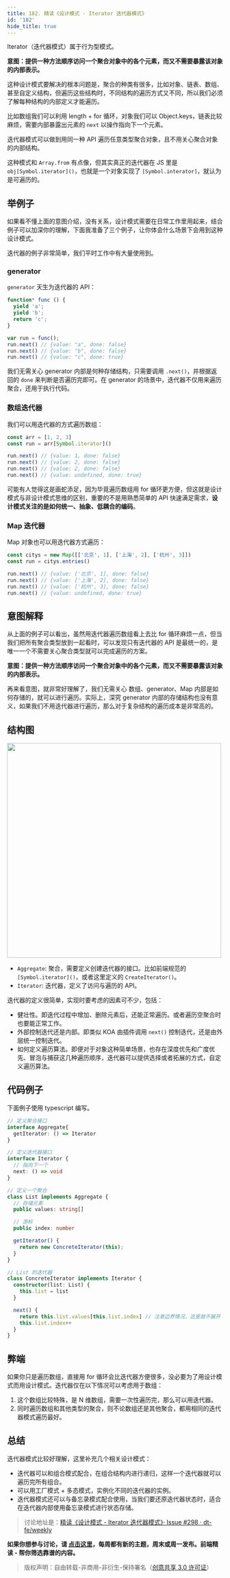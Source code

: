 ```yaml
---
title: 182. 精读《设计模式 - Iterator 迭代器模式》
id: '182'
hide_title: true
---
```


Iterator（迭代器模式）属于行为型模式。

**意图：提供一种方法顺序访问一个聚合对象中的各个元素，而又不需要暴露该对象的内部表示。**

这种设计模式要解决的根本问题是，聚合的种类有很多，比如对象、链表、数组、甚至自定义结构，但遍历这些结构时，不同结构的遍历方式又不同，所以我们必须了解每种结构的内部定义才能遍历。

比如数组我们可以利用 length + for 循环，对象我们可以 Object.keys，链表比较麻烦，需要内部暴露出元素的 `next` 以操作指向下一个元素。

迭代器模式可以做到用同一种 API 遍历任意类型聚合对象，且不用关心聚合对象的内部结构。

这种模式和 `Array.from` 有点像，但其实真正的迭代器在 JS 里是 `obj[Symbol.iterator]()`，也就是一个对象实现了 `[Symbol.interator]`，就认为是可遍历的。

## 举例子

如果看不懂上面的意图介绍，没有关系，设计模式需要在日常工作里用起来，结合例子可以加深你的理解，下面我准备了三个例子，让你体会什么场景下会用到这种设计模式。

迭代器的例子非常简单，我们平时工作中有大量使用到。

### generator

`generator` 天生为迭代器的 API：

```typescript
function* func () {
  yield 'a';
  yield 'b';
  return 'c';
}

var run = func();
run.next() // {value: "a", done: false}
run.next() // {value: "b", done: false}
run.next() // {value: "c", done: true}
```

我们无需关心 generator 内部是何种存储结构，只需要调用 `.next()`，并根据返回的 `done` 来判断是否遍历完即可。在 generator 的场景中，迭代器不仅用来遍历聚合，还用于执行代码。

### 数组迭代器

我们可以用迭代器的方式遍历数组：

```typescript
const arr = [1, 2, 3]
const run = arr[Symbol.iterator]()

run.next() // {value: 1, done: false}
run.next() // {value: 2, done: false}
run.next() // {value: 2, done: false}
run.next() // {value: undefined, done: true}
```

可能有人觉得这是画蛇添足，因为毕竟遍历数组用 for 循环更方便，但这就是设计模式与非设计模式思维的区别，重要的不是用熟悉简单的 API 快速满足需求，**设计模式关注的是如何统一、抽象、低耦合的编码**。

### Map 迭代器

Map 对象也可以用迭代器方式遍历：

```typescript
const citys = new Map([['北京', 1], ['上海', 2], ['杭州', 3]])
const run = citys.entries()

run.next() // {value: ['北京', 1], done: false}
run.next() // {value: ['上海', 2], done: false}
run.next() // {value: ['杭州', 3], done: false}
run.next() // {value: undefined, done: true}
```

## 意图解释

从上面的例子可以看出，虽然用迭代器遍历数组看上去比 for 循环麻烦一点，但当我们把所有聚合类型放到一起看时，可以发现只有迭代器的 API 是最统一的，是唯一一个不需要关心聚合类型就可以完成遍历的方案。

**意图：提供一种方法顺序访问一个聚合对象中的各个元素，而又不需要暴露该对象的内部表示。**

再来看意图，就非常好理解了，我们无需关心 数组、generator、Map 内部是如何存储的，就可以进行遍历。实际上，深究 generator 内部的存储结构也没有意义，如果我们不用迭代器进行遍历，那么对于复杂结构的遍历成本是非常高的。

## 结构图

<img width="500" src="https://img.alicdn.com/imgextra/i1/O1CN01lYSkni1DgFh6V3P85_!!6000000000245-2-tps-1658-754.png"/>

- `Aggregate`: 聚合，需要定义创建迭代器的接口。比如前端规范的 `[Symbol.iterator]()`，或者这里定义的 `CreateIterator()`。
- `Iterator`: 迭代器，定义了访问与遍历的 API。

迭代器的定义很简单，实现时要考虑的因素可不少，包括：

- 健壮性。即迭代过程中增加、删除元素后，还能正常遍历。或者遍历空聚合时也要能正常工作。
- 外部控制迭代还是内部。即类似 KOA 由插件调用 `next()` 控制迭代，还是由外层统一控制迭代。
- 如何定义遍历算法。即便对于对象这种简单场景，也存在深度优先和广度优先、冒泡与捕获这几种遍历顺序，迭代器可以提供选择或者拓展的方式，自定义遍历算法。

## 代码例子

下面例子使用 typescript 编写。

```typescript
// 定义聚合接口
interface Aggregate{
  getIterator: () => Iterator
}

// 定义迭代器接口
interface Iterator {
  // 指向下一个
  next: () => void
}

// 定义一个聚合
class List implements Aggregate {
  // 存储元素
  public values: string[]

  // 游标
  public index: number

  getIterator() {
    return new ConcreteIterator(this);
  }
}

// List 的迭代器
class ConcreteIterator implements Iterator {
  constructor(list: List) {
    this.list = list
  }

  next() {
    return this.list.values[this.list.index] // 注意边界情况，这里就不展开
    this.list.index++
  }
}
```

## 弊端

如果你只是遍历数组，直接用 for 循环会比迭代器方便很多，没必要为了用设计模式而用设计模式。迭代器仅在以下情况可以考虑用于数组：

1. 这个数组比较特殊，是 N 维数组，需要一次性遍历完，那么可以用迭代器。
2. 同时遍历数组和其他类型的聚合，则不论数组还是其他聚合，都用相同的迭代器模式遍历最好。

## 总结

迭代器模式比较好理解，这里补充几个相关设计模式：

- 迭代器可以和组合模式配合，在组合结构内进行递归，这样一个迭代器就可以遍历完所有组合。
- 可以用工厂模式 + 多态模式，实例化不同的迭代器的实例。
- 迭代器模式还可以与备忘录模式配合使用，当我们要还原迭代器状态时，适合在迭代器内部使用备忘录模式进行状态存储。

> 讨论地址是：[精读《设计模式 - Iterator 迭代器模式》· Issue #298 · dt-fe/weekly](https://github.com/dt-fe/weekly/issues/298)

**如果你想参与讨论，请 [点击这里](https://github.com/dt-fe/weekly)，每周都有新的主题，周末或周一发布。前端精读 - 帮你筛选靠谱的内容。**

> 版权声明：自由转载-非商用-非衍生-保持署名（[创意共享 3.0 许可证](https://creativecommons.org/licenses/by-nc-nd/3.0/deed.zh)）
